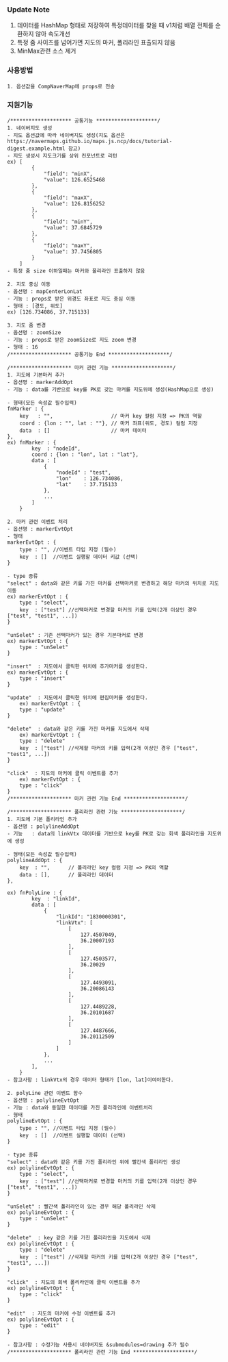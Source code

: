 ### Update Note
1. 데이터를 HashMap 형태로 저장하여 특정데이터를 찾을 때 v1처럼 배열 전체를 순환하지 않아 속도개선
2. 특정 줌 사이즈를 넘어가면 지도의 마커, 폴리라인 표출되지 않음
3. MinMax관련 소스 제거

### 사용방법
    1. 옵션값을 CompNaverMap에 props로 전송

### 지원기능
    /******************** 공통기능 ********************/
    1. 네이버지도 생성
    - 지도 옵션값에 따라 네이버지도 생성(지도 옵션은 https://navermaps.github.io/maps.js.ncp/docs/tutorial-digest.example.html 참고)
    - 지도 생성시 지도크기를 상위 컨포넌트로 리턴
    ex) [
            {
                "field": "minX",
                "value": 126.6525468
            },
            {
                "field": "maxX",
                "value": 126.8156252
            },
            {
                "field": "minY",
                "value": 37.6845729
            },
            {
                "field": "maxY",
                "value": 37.7456805
            }
        ]
    - 특정 줌 size 이하일때는 마커와 폴리라인 표출하지 않음

    2. 지도 중심 이동
    - 옵션명 : mapCenterLonLat
    - 기능 : props로 받은 위경도 좌표로 지도 중심 이동
    - 형태 : [경도, 위도]
    ex) [126.734086, 37.715133]

    3. 지도 줌 변경
    - 옵션명 : zoomSize
    - 기능 : props로 받은 zoomSize로 지도 zoom 변경
    - 형태 : 16
    /******************** 공통기능 End ********************/

    /******************** 마커 관련 기능 ********************/
    1. 지도에 기본마커 추가
    - 옵션명 : markerAddOpt
    - 기능 : data를 기반으로 key를 PK로 갖는 마커를 지도위에 생성(HashMap으로 생성)

    - 형태(모든 속성값 필수입력)
    fnMarker : {
        key   : "",                   // 마커 key 컬럼 지정 => PK의 역할
        coord : {lon : "", lat : ""}, // 마커 좌표(위도, 경도) 컬럼 지정
        data  : []                    // 마커 데이터
    },
    ex) fnMarker : {
            key  : "nodeId",
            coord : {lon : "lon", lat : "lat"},
            data : [
                {
                    "nodeId" : "test",
                    "lon"    : 126.734086,
                    "lat"    : 37.715133
                },
                ...
            ]
        }

    2. 마커 관련 이벤트 처리
    - 옵션명 : markerEvtOpt
    - 형태
    markerEvtOpt : {
        type : "", //이벤트 타입 지정 (필수)
        key  : []  //이벤트 실행할 데이터 키값 (선택)
    }
    
    - type 종류
    "select" : data와 같은 키를 가진 마커를 선택마커로 변경하고 해당 마커의 위치로 지도 이동
    ex) markerEvtOpt : {
        type : "select", 
        key  : ["test"] //선택마커로 변경할 마커의 키를 입력(2개 이상인 경우 ["test", "test1", ...])
    }

    "unSelet" : 기존 선택마커가 있는 경우 기본마커로 변경
    ex) markerEvtOpt : {
        type : "unSelet"
    }

    "insert"  : 지도에서 클릭한 위치에 추가마커를 생성한다.
    ex) markerEvtOpt : {
        type : "insert"
    }

    "update"  : 지도에서 클릭한 위치에 편집마커를 생성한다.
        ex) markerEvtOpt : {
        type : "update"
    }

    "delete"  : data와 같은 키를 가진 마커를 지도에서 삭제
        ex) markerEvtOpt : {
        type : "delete"
        key  : ["test"] //삭제할 마커의 키를 입력(2개 이상인 경우 ["test", "test1", ...])
    }

    "click"  : 지도의 마커에 클릭 이벤트를 추가
        ex) markerEvtOpt : {
        type : "click"
    }
    /******************** 마커 관련 기능 End ********************/
    
    /******************** 폴리라인 관련 기능 ********************/
    1. 지도에 기본 폴리라인 추가
    - 옵션명 : polylineAddOpt
    - 기능   : data의 linkVtx 데이터를 기반으로 key를 PK로 갖는 회색 폴리라인을 지도위에 생성

    - 형태(모든 속성값 필수입력)
    polylineAddOpt : {
        key  : "",      // 폴리라인 key 컬럼 지정 => PK의 역할
        data : [],      // 폴리라인 데이터
    },

    ex) fnPolyLine : {
            key  : "linkId",
            data : [
                {
                    "linkId": "1830000301",
                    "linkVtx": [
                        [
                            127.4507049,
                            36.20007193
                        ],
                        [
                            127.4503577,
                            36.20029
                        ],
                        [
                            127.4493091,
                            36.20086143
                        ],
                        [
                            127.4489228,
                            36.20101687
                        ],
                        [
                            127.4487666,
                            36.20112509
                        ]
                    ]
                },
                ...
            ],
        }
    - 참고사항 : linkVtx의 경우 데이터 형태가 [lon, lat]이여야한다.

    2. polyLine 관련 이벤트 함수
    - 옵션명 : polylineEvtOpt
    - 기능 : data와 동일한 데이터를 가진 폴리라인에 이벤트처리
    - 형태
    polylineEvtOpt : {
        type : "", //이벤트 타입 지정 (필수)
        key  : []  //이벤트 실행할 데이터 (선택)
    }

    - type 종류
    "select" : data와 같은 키를 가진 폴리라인 위에 빨간색 폴리라인 생성
    ex) polylineEvtOpt : {
        type : "select", 
        key  : ["test"] //선택마커로 변경할 마커의 키를 입력(2개 이상인 경우 ["test", "test1", ...])
    }

    "unSelet" : 빨간색 폴리라인이 있는 경우 해당 폴리라인 삭제
    ex) polylineEvtOpt : {
        type : "unSelet"
    }

    "delete"  : key 같은 키를 가진 폴리라인을 지도에서 삭제
    ex) polylineEvtOpt : {
        type : "delete"
        key  : ["test"] //삭제할 마커의 키를 입력(2개 이상인 경우 ["test", "test1", ...])
    }

    "click"  : 지도의 회색 폴리라인에 클릭 이벤트를 추가
    ex) polylineEvtOpt : {
        type : "click"
    }

    "edit"  : 지도의 마커에 수정 이벤트를 추가
    ex) polylineEvtOpt : {
        type : "edit"
    }

    - 참고사항 : 수정기능 사용시 네이버지도 &submodules=drawing 추가 필수
    /******************** 폴리라인 관련 기능 End ********************/
